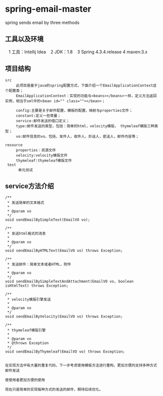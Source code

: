 # spring-email-master
spring sends email by three methods

## 工具以及环境
    1 工具：Intellij Idea
    2 JDK：1.8
    3 Spring 4.3.4.release
    4 maven:3.x
## 项目结构

    src
         此项目是基于java的spring配置方式，下面介绍一个EmailApplicationContext这个配置类；
         EmailApplicationContext：实现的功能与<beans></beans>一样，定义方法返回实例，相当于xml中的<bean id="" class=""></bean>；

         config:主要是关于邮件配置，模板的配置，映射与properties文件；
         constant:定义一些常量；
         service:邮件发送的借口定义；
         type:邮件发送的类型，包括：简单的html，velocity模版， thymeleaf模版三种类型；
         vo:邮件信息的vo，包括，发件人，收件人，抄送人，密送人，邮件内容等；

    resource
         properties：资源文件
         velocity:velocity模版文件
         thymeleaf:thymeleaf模版文件
     test
          单元测试
  

## service方法介绍

    /**
     * 发送简单的文本格式
     *
     * @param vo
     */
    void sendEmailBySimpleText(EmailVO vo);

    /**
     * 发送html格式的消息
     *
     * @param vo
     */
    void sendEmailByHTMLText(EmailVO vo) throws Exception;

    /**
     * 发送邮件：简单文本或者HTML，附件
     *
     * @param vo
     */
    void sendEmailBySimpleTextAndAttachment(EmailVO vo, boolean isHtmlText) throws Exception;

    /**
     * velocity模版引擎发送
     *
     * @param vo
     */
    void sendEmailByVelocity(EmailVO vo) throws Exception;

    /**
     * thymeleaf模版引擎
     *
     * @param vo
     * @throws Exception
     */
    void sendEmailByThymeleaf(EmailVO vo) throws Exception;


    在实现方法中有大量的重复代码，下一步考虑使用模板方法进行重构，更加方便的支持多种方式邮件发送

    使使用者更加方便的使用

    现在只是简单的实现每种方式的发送的邮件，期待后续优化。
